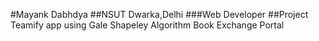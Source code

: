 #Mayank Dabhdya
##NSUT Dwarka,Delhi
###Web Developer
##Project
Teamify app using Gale Shapeley Algorithm
Book Exchange Portal
